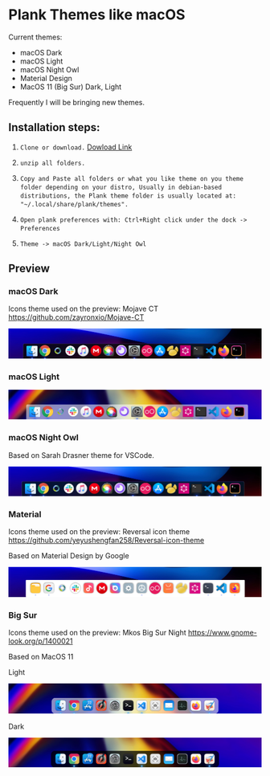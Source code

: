 # Plank Themes like macOS

Current themes:

- macOS Dark
- macOS Light
- macOS Night Owl
- Material Design
- MacOS 11 (Big Sur) Dark, Light

Frequently I will be bringing new themes.

## Installation steps:

1.  `Clone or download.`
    [Dowload Link](https://github.com/x64Bits/plank-themes/releases/download/v0.1.0/plank-themes-master.zip "Download Link")

2.  `unzip all folders.`

3.  `Copy and Paste all folders or what you like theme on you theme folder depending on your distro, Usually in debian-based distributions, the Plank theme folder is usually located at: "~/.local/share/plank/themes".`

4.  `Open plank preferences with: Ctrl+Right click under the dock -> Preferences`
5.  `Theme -> macOS Dark/Light/Night Owl`

## Preview

### macOS Dark

Icons theme used on the preview:
Mojave CT https://github.com/zayronxio/Mojave-CT

![N|Dark Preview](./Dark-Theme.png)

### macOS Light

![N|Light Preview](./Light-Theme.png)

### macOS Night Owl

Based on Sarah Drasner theme for VSCode.

![N|Night Owl Preview](./Night-Owl-Theme.png)

### Material

Icons theme used on the preview:
Reversal icon theme https://github.com/yeyushengfan258/Reversal-icon-theme

Based on Material Design by Google

![N|Material Preview](./Material-Theme.png)

### Big Sur

Icons theme used on the preview:
Mkos Big Sur Night https://www.gnome-look.org/p/1400021

Based on MacOS 11

Light

![N|Material Preview](./Big-Sur-Light.png)

Dark

![N|Material Preview](./Big-Sur-Dark.png)
